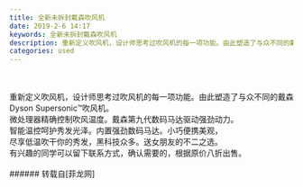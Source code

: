 ```yaml
---
title: 全新未拆封戴森吹风机
date: 2019-2-6 14:17
keywords: 全新未拆封戴森吹风机
description: 重新定义吹风机，设计师思考过吹风机的每一项功能。由此塑造了与众不同的戴森Dyson Supersonic™吹风机。微处理器精确控制吹风温度。戴森第九代数码马达驱动强劲动力。智能温控呵护秀发光泽。内置强劲数码马达。小巧便携美观，尽享低温吹干你的秀发，黑科技众多。送女朋友的不二之选。有兴趣的同学可以留下联系方式，确认需要的，根据原价八折出售。
categories: used
---
```

<td class="t_f" id="postmessage_2930153">

<br/>
<br/>
重新定义吹风机，设计师思考过吹风机的每一项功能。由此塑造了与众不同的戴森Dyson Supersonic™吹风机。<br/>
微处理器精确控制吹风温度。戴森第九代数码马达驱动强劲动力。<br/>
智能温控呵护秀发光泽。内置强劲数码马达。小巧便携美观，<br/>
尽享低温吹干你的秀发，黑科技众多。送女朋友的不二之选。<br/>
有兴趣的同学可以留下联系方式，确认需要的，根据原价八折出售。<br/>
<br/>
</td>
###### 转载自[菲龙网]